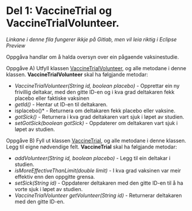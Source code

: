 # Del 1: VaccineTrial og VaccineTrialVolunteer. 

*Linkane i denne fila fungerer ikkje på Gitlab, men vil leia riktig i Eclipse Preview*

Oppgåva handlar om å halda oversyn over ein pågaende vaksinestudie. 

Oppgåve A) Utfyll klassen [VaccineTrialVolunteer](VaccineTrialVolunteer.Java), og alle metodane i denne klassen. **VaccineTrialVolunteer** skal ha følgjande metodar: 

- *VaccineTrialVolunteer(String id, boolean placebo)* - Opprettar ein ny frivillig deltakar, med den gitte ID-en og i kva grad deltakaren fekk placebo eller faktiske vaksinen 
- *getId()* - Hentar ut ID-en til deltakaren.
- isplacebo()* - Returnera om deltakaren fekk placebo eller vaksine. 
- *gotSick()* - Returnera i kva grad deltakaren vart sjuk i løpet av studien. 
- *setGotSick(boolean gotSick)* - Oppdaterer om deltakaren vart sjuk i løpet av studien. 


Oppgåve B) Fyll ut klassen [VaccineTrial](VaccineTrial.Java), og alle metodane i denne klassen. Legg til eigne nødvendige felt. **VaccineTrial** skal ha følgjande metodar: 

- *addVolunteer(String id, boolean placebo)* - Legg til ein deltakar i studien. 
- *isMoreEffectiveThanLimit(double limit)* - I kva grad vaksinen var meir effektiv enn den oppgitte grensa. 
- *setSick(String id)* - Oppdaterer deltakaren med den gitte ID-en til å ha vorte sjuk i løpet av studien. 
- *VaccineTrialVolunteer getVolunteer(String id)* - Returnerar deltakaren med den gitte ID-en.